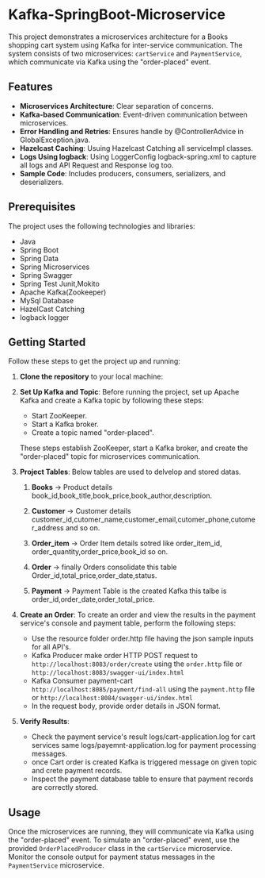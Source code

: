 # Kafka-SpringBoot-Microservice
This project demonstrates a microservices architecture for a Books shopping cart system using Kafka for inter-service communication.
The system consists of two microservices: `cartService` and `PaymentService`, which communicate via Kafka using the "order-placed" event.

## Features

- **Microservices Architecture**: Clear separation of concerns.
- **Kafka-based Communication**: Event-driven communication between microservices.
- **Error Handling and Retries**: Ensures handle by @ControllerAdvice in GlobalException.java.
- **Hazelcast Caching**: Usuing Hazelcast Catching all serviceImpl classes.
- **Logs Using logback**: Using LoggerConfig logback-spring.xml to capture all logs and API Request and Response log too.
- **Sample Code**: Includes producers, consumers, serializers, and deserializers.

## Prerequisites

The project uses the following technologies and libraries:

- Java
- Spring Boot
- Spring Data
- Spring Microservices
- Spring Swagger
- Spring Test Junit,Mokito
- Apache Kafka(Zookeeper)
- MySql Database
- HazelCast Catching
- logback logger


## Getting Started
Follow these steps to get the project up and running:

1. **Clone the repository** to your local machine:
2. **Set Up Kafka and Topic**:
   Before running the project, set up Apache Kafka and create a Kafka topic by following these steps:
     - Start ZooKeeper.
     - Start a Kafka broker.
     - Create a topic named "order-placed".
          
   These steps establish ZooKeeper, start a Kafka broker, and create the "order-placed" topic for microservices communication.
3. **Project Tables**:
   Below tables are used to delvelop and stored datas. 
      1. **Books** -> Product details  book_id,book_title,book_price,book_author,description.
      2. **Customer** -> Customer details customer_id,cutomer_name,customer_email,cutomer_phone,cutomer_address and so on.
      3. **Order_item** -> Order Item details sotred like order_item_id, order_quantity,order_price,book_id so on.
      4. **Order** -> finally Orders consolidate this table Order_id,total_price,order_date,status.
      
      5. **Payment** -> Payment Table is the created Kafka this talbe is order_id,order_date,order_total_price.
      
5. **Create an Order**:
    To create an order and view the results in the payment service's console and payment table, perform the following steps:
   - Use the resource folder order.http file having the json sample inputs for all API's.
   - Kafka Producer make order HTTP POST request to `http://localhost:8083/order/create` using the `order.http` file or `http://localhost:8083/swagger-ui/index.html`
   - Kafka Consumer payment-cart `http://localhost:8085/payment/find-all` using the `payment.http` file or `http://localhost:8084/swagger-ui/index.html`
   - In the request body, provide order details in JSON format.
   
7. **Verify Results**:
   - Check the payment service's result logs/cart-application.log for cart services same logs/payemnt-application.log for payment processing messages.
   - once Cart order is created Kafka is triggered message on given topic and crete payment records. 
   - Inspect the payment database table to ensure that payment records are correctly stored.

## Usage
Once the microservices are running, they will communicate via Kafka using the "order-placed" event.
To simulate an "order-placed" event, use the provided `OrderPlacedProducer` class in the `cartService` microservice.
Monitor the console output for payment status messages in the `PaymentService` microservice.

